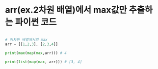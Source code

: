 #  arr(ex.2차원 배열)에서 max값만 추출하는 파이썬 코드

``` python

# 이차원 배열에서의 max
arr = [[1,2,3], [2,3,4]]

print(max(map(max,arr))) # 4

print(list(map(max, arr))) # [3, 4]
```
